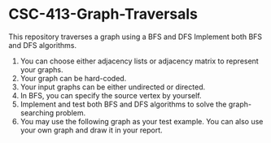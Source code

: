 # CSC-413-Graph-Traversals
This repository traverses a graph using a BFS and DFS
Implement both BFS and DFS algorithms.

1. You can choose either adjacency lists or adjacency matrix to represent your graphs.
2. Your graph can be hard-coded.
3. Your input graphs can be either undirected or directed.
4. In BFS, you can specify the source vertex by yourself.
5. Implement and test both BFS and DFS algorithms to solve the graph-searching problem.
6. You may use the following graph as your test example. You can also use your own graph and draw it in your report.
